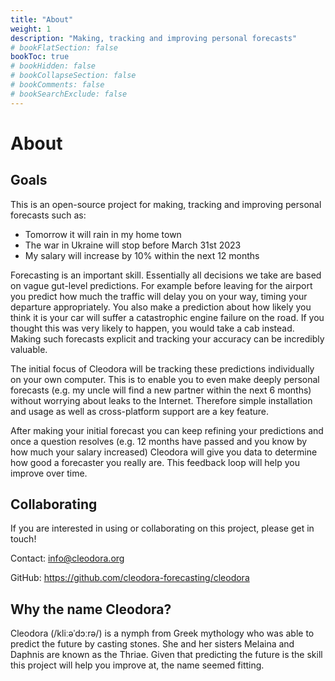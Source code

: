 ```yaml
---
title: "About"
weight: 1
description: "Making, tracking and improving personal forecasts"
# bookFlatSection: false
bookToc: true
# bookHidden: false
# bookCollapseSection: false
# bookComments: false
# bookSearchExclude: false
---
```


# About

## Goals

This is an open-source project for making, tracking and improving personal
forecasts such as:

* Tomorrow it will rain in my home town
* The war in Ukraine will stop before March 31st 2023
* My salary will increase by 10% within the next 12 months

Forecasting is an important skill. Essentially all decisions we take are based
on vague gut-level predictions. For example before leaving for the airport you
predict how much the traffic will delay you on your way, timing your departure
appropriately. You also make a prediction about how likely you think it is your
car will suffer a catastrophic engine failure on the road. If you thought this
was very likely to happen, you would take a cab instead. Making such forecasts
explicit and tracking your accuracy can be incredibly valuable.

The initial focus of Cleodora will be tracking these predictions individually
on your own computer. This is to enable you to even make deeply personal
forecasts (e.g. my uncle will find a new partner within the next 6 months)
without worrying about leaks to the Internet. Therefore simple installation and
usage as well as cross-platform support are a key feature.

After making your initial forecast you can keep refining your predictions and
once a question resolves (e.g. 12 months have passed and you know by how much
your salary increased) Cleodora will give you data to determine how good a
forecaster you really are. This feedback loop will help you improve over time.

## Collaborating

If you are interested in using or collaborating on this project, please get in
touch!

Contact: info@cleodora.org

GitHub: https://github.com/cleodora-forecasting/cleodora

## Why the name Cleodora?

Cleodora (/kliːəˈdɔːrə/) is a nymph from Greek mythology who was able to
predict the future by casting stones. She and her sisters Melaina and Daphnis
are known as the Thriae. Given that predicting the future is the skill this
project will help you improve at, the name seemed fitting.
